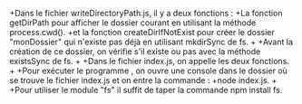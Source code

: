 +Dans le fichier writeDirectoryPath.js, il y a deux fonctions : 
 +La fonction getDirPath pour afficher le dossier courant en utilisant la méthode process.cwd().
 +et la fonction createDirIfNotExist pour créer le dossier "monDossier" qui n'existe pas déjà en utilisant mkdirSync de fs.
 +
 +Avant la création de ce dossier, on vérifie s'il existe ou pas avec la méthode existsSync de fs.
 +
 +Dans le fichier index.js, on appelle les deux fonctions.
 +
 +Pour exécuter  le programme , on ouvre une console dans le dossier où se trouve le fichier index.js et on entre la commande : 
 +node index.js.
 +
 +Pour utiliser le module "fs" il suffit de taper la commande npm install fs.
